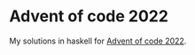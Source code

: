 # Advent of code 2022

My solutions in haskell for [Advent of code 2022](https://adventofcode.com/2022).

